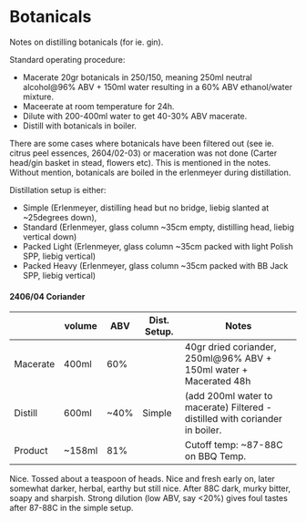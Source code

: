 # Botanicals

Notes on distilling botanicals (for ie. gin).

Standard operating procedure:
- Macerate 20gr botanicals in 250/150, meaning 250ml neutral alcohol@96% ABV + 150ml water resulting in a 60% ABV ethanol/water mixture.
- Maceerate at room temperature for 24h.
- Dilute with 200-400ml water to get 40-30% ABV macerate.
- Distill with botanicals in boiler.

There are some cases where botanicals have been filtered out (see ie. citrus peel essences, 2604/02-03) or maceration was not done (Carter head/gin basket in stead, flowers etc). 
This is mentioned in the notes. Without mention, botanicals are boiled in the erlenmeyer during distillation.

Distillation setup is either: 
- Simple (Erlenmeyer, distilling head but no bridge, liebig slanted at ~25degrees down),
- Standard (Erlenmeyer, glass column ~35cm empty, distilling head, liebig vertical down)
- Packed Light (Erlenmeyer, glass column ~35cm packed with light Polish SPP, liebig vertical)
- Packed Heavy (Erlenmeyer, glass column ~35cm packed with BB Jack SPP, liebig vertical)



#### 2406/04 Coriander
|          | volume | ABV | Dist. Setup.  | Notes                                                                              |
|----------|--------|-----|---|------------------------------------------------------------------------------------|
| Macerate | 400ml  | 60% |   | 40gr dried coriander, 250ml@96% ABV + 150ml water + Macerated 48h                     |
| Distill  | 600ml  | ~40% |  Simple | (add 200ml water to macerate) Filtered - distilled with coriander in boiler. |
| Product  | ~158ml  | 81% |   | Cutoff temp: ~87-88C on BBQ Temp.  |

Nice. Tossed about a teaspoon of heads. Nice and fresh early on, later somewhat darker, herbal, earthy but still nice. After 88C dark, murky bitter, soapy and sharpish. 
Strong dilution (low ABV, say <20%) gives foul tastes after 87-88C in the simple setup.

